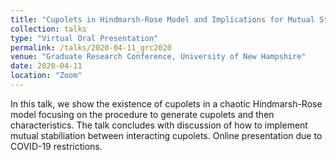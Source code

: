 ```yaml
---
title: "Cupolets in Hindmarsh-Rose Model and Implications for Mutual Stabilization"
collection: talks
type: "Virtual Oral Presentation"
permalink: /talks/2020-04-11_grc2020
venue: "Graduate Research Conference, University of New Hampshire"
date: 2020-04-11
location: "Zoom"
---
```


In this talk, we show the existence of cupolets in a chaotic Hindmarsh-Rose model focusing on the procedure to generate cupolets and then characteristics. The talk concludes with discussion of how to implement mutual stabiliation between interacting cupolets. Online presentation due to COVID-19 restrictions.
